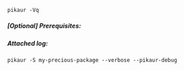 ```
pikaur -Vq

```


##### [Optional] Prerequisites:



##### Attached log:

```
pikaur -S my-precious-package --verbose --pikaur-debug


```
